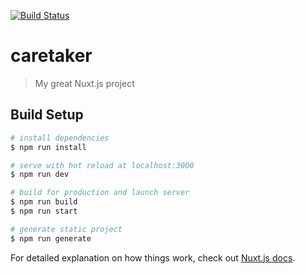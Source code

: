 [![Build Status](https://travis-ci.org/adirtyshame/caretaker.svg?branch=master)](https://travis-ci.org/adirtyshame/caretaker)

# caretaker

> My great Nuxt.js project

## Build Setup

``` bash
# install dependencies
$ npm run install

# serve with hot reload at localhost:3000
$ npm run dev

# build for production and launch server
$ npm run build
$ npm run start

# generate static project
$ npm run generate
```

For detailed explanation on how things work, check out [Nuxt.js docs](https://nuxtjs.org).
